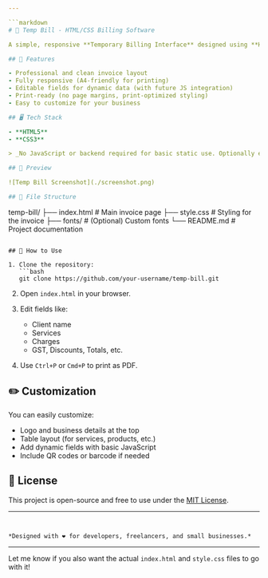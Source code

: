 ```yaml
---

```markdown
# 🧾 Temp Bill - HTML/CSS Billing Software

A simple, responsive **Temporary Billing Interface** designed using **HTML and CSS**. Ideal for small businesses, travel services, or retail shops that need a quick and printable billing format.

## 🚀 Features

- Professional and clean invoice layout
- Fully responsive (A4-friendly for printing)
- Editable fields for dynamic data (with future JS integration)
- Print-ready (no page margins, print-optimized styling)
- Easy to customize for your business

## 🖥️ Tech Stack

- **HTML5**
- **CSS3**

> _No JavaScript or backend required for basic static use. Optionally extendable._

## 📸 Preview

![Temp Bill Screenshot](./screenshot.png)

## 📂 File Structure

```

temp-bill/
├── index.html       # Main invoice page
├── style.css        # Styling for the invoice
├── fonts/           # (Optional) Custom fonts
└── README.md        # Project documentation

````

## 📝 How to Use

1. Clone the repository:
   ```bash
   git clone https://github.com/your-username/temp-bill.git
````

2. Open `index.html` in your browser.

3. Edit fields like:

   * Client name
   * Services
   * Charges
   * GST, Discounts, Totals, etc.

4. Use `Ctrl+P` or `Cmd+P` to print as PDF.

## ✏️ Customization

You can easily customize:

* Logo and business details at the top
* Table layout (for services, products, etc.)
* Add dynamic fields with basic JavaScript
* Include QR codes or barcode if needed

## 📄 License

This project is open-source and free to use under the [MIT License](LICENSE).

---
```


*Designed with ❤️ for developers, freelancers, and small businesses.*

```

---

Let me know if you also want the actual `index.html` and `style.css` files to go with it!
```
